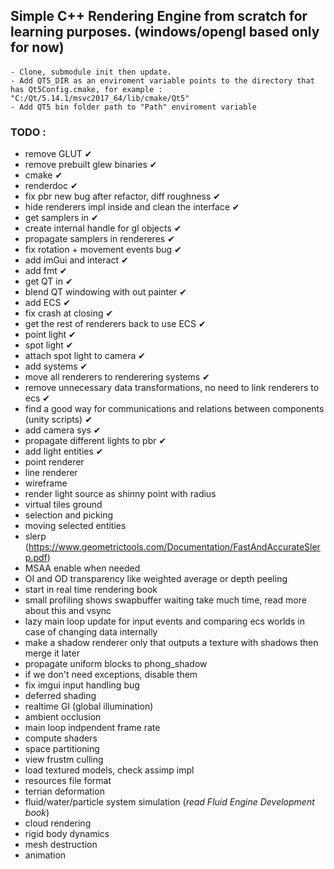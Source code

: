 ## Simple C++ Rendering Engine from scratch for learning purposes. (windows/opengl based only for now) 

####
	- Clone, submodule init then update.
	- Add QT5_DIR as an enviroment variable points to the directory that has Qt5Config.cmake, for example : "C:/Qt/5.14.1/msvc2017_64/lib/cmake/Qt5"
	- Add QT5 bin folder path to "Path" enviroment variable

### TODO :
- remove GLUT ✔
- remove prebuilt glew binaries ✔
- cmake ✔
- renderdoc ✔
- fix pbr new bug after refactor, diff roughness ✔
- hide renderers impl inside and clean the interface ✔
- get samplers in ✔
- create internal handle for gl objects ✔
- propagate samplers in rendereres ✔
- fix rotation + movement events bug ✔
- add imGui and interact ✔
- add fmt ✔
- get QT in ✔
- blend QT windowing with out painter ✔
- add ECS ✔
- fix crash at closing ✔
- get the rest of renderers back to use ECS ✔
- point light ✔
- spot light ✔
- attach spot light to camera ✔
- add systems ✔
- move all renderers to renderering systems ✔
- remove unnecessary data transformations, no need to link renderers to ecs ✔
- find a good way for communications and relations between components (unity scripts) ✔
- add camera sys ✔
- propagate different lights to pbr ✔
- add light entities ✔
- point renderer
- line renderer
- wireframe
- render light source as shinny point with radius
- virtual tiles ground
- selection and picking
- moving selected entities
- slerp (https://www.geometrictools.com/Documentation/FastAndAccurateSlerp.pdf)
- MSAA enable when needed
- OI and OD transparency like weighted average or depth peeling
- start in real time rendering book
- small profiling shows swapbuffer waiting take much time, read more about this and vsync
- lazy main loop update for input events and comparing ecs worlds in case of changing data internally
- make a shadow renderer only that outputs a texture with shadows then merge it later
- propagate uniform blocks to phong_shadow
- if we don't need exceptions, disable them
- fix imgui input handling bug
- deferred shading
- realtime GI (global illumination) 
- ambient occlusion
- main loop indpendent frame rate
- compute shaders
- space partitioning 
- view frustm culling
- load textured models, check assimp impl
- resources file format
- terrian deformation
- fluid/water/particle system simulation (*read Fluid Engine Development book*)
- cloud rendering
- rigid body dynamics
- mesh destruction
- animation 
